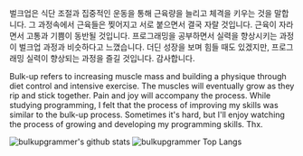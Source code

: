 벌크업은 식단 조절과 집중적인 운동을 통해 근육량을 늘리고 체격을 키우는 것을 말합니다. 그 과정속에서 근육들은 찢어지고 서로 붙으면서 결국 자랄 것입니다. 근육이 자라면서 고통과 기쁨이 동반될 것입니다. 프로그래밍을 공부하면서 실력을 향상시키는 과정이 벌크업 과정과 비슷하다고 느꼈습니다. 더딘 성장을 보며 힘들 때도 있겠지만, 프로그래밍 실력이 향상되는 과정을 즐길 것입니다. 감사합니다.

Bulk-up refers to increasing muscle mass and building a physique through diet control and intensive exercise. The muscles will eventually grow as they rip and stick together. Pain and joy will accompany the process. While studying programming, I felt that the process of improving my skills was similar to the bulk-up process. Sometimes it's hard, but I'll enjoy watching the process of growing and developing my programming skills. Thx.

<!--
**bulkupgrammer/bulkupgrammer** is a ✨ _special_ ✨ repository because its `README.md` (this file) appears on your GitHub profile.

Here are some ideas to get you started:

- 🔭 I’m currently working on ...
- 🌱 I’m currently learning ...
- 👯 I’m looking to collaborate on ...
- 🤔 I’m looking for help with ...
- 💬 Ask me about ...
- 📫 How to reach me: ...
- 😄 Pronouns: ...
- ⚡ Fun fact: ...
-->


![bulkupgrammer's github stats](https://github-readme-stats.vercel.app/api?username=bulkupgrammer&show_icons=true&theme=cobalt)
![bulkupgrammer Top Langs](https://github-readme-stats.vercel.app/api/top-langs/?username=bulkupgrammer&layout=compact&theme=cobalt)
